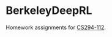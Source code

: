 # BerkeleyDeepRL
Homework assignments for [CS294-112](http://rail.eecs.berkeley.edu/deeprlcourse/).
